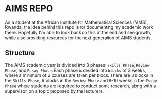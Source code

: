 # AIMS REPO

As a student at the African Institute for Mathematical Sciences (AIMS), Rwanda, the idea behind this repo is for documenting my academic work there. Hopefully I'm able to look back on this at the end and see growth, while also providing resources for the next generation of AIMS students.

## Structure
The AIMS academic year is divided into 3 phases: `Skills Phase`, `Review Phase`, and `Essay Phase`.
Each phase is divided into `blocks` of 3 weeks, where a minimum of 2 courses are taken per block. There are 3 blocks in the `Skills Phase`, 6 blocks in the `Review Phase` and 8-10 weeks in the `Essay Phase` where students are required to conduct some research, along with a supervisor, on a topic proposed by the lecturers.

